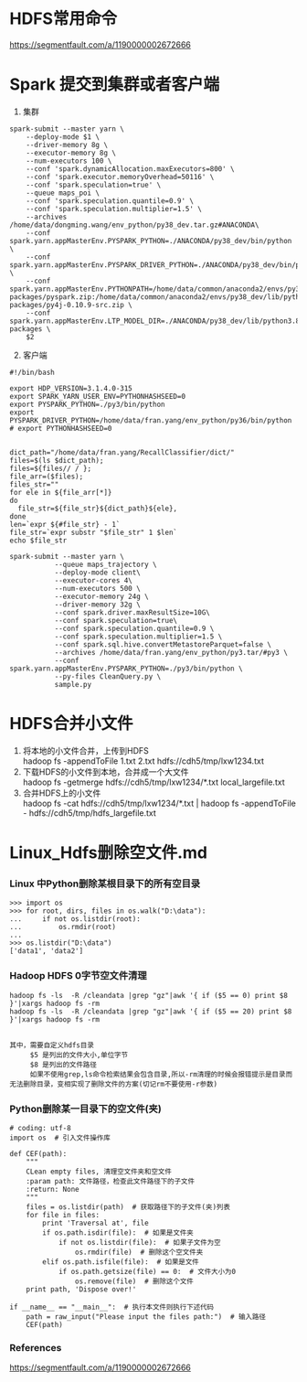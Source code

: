 # HDFS常用命令
https://segmentfault.com/a/1190000002672666


# Spark 提交到集群或者客户端
1. 集群
```
spark-submit --master yarn \
    --deploy-mode $1 \
    --driver-memory 8g \
    --executor-memory 8g \
    --num-executors 100 \
    --conf 'spark.dynamicAllocation.maxExecutors=800' \
    --conf 'spark.executor.memoryOverhead=50116' \
    --conf 'spark.speculation=true' \
    --queue maps_poi \
    --conf 'spark.speculation.quantile=0.9' \
    --conf 'spark.speculation.multiplier=1.5' \
    --archives /home/data/dongming.wang/env_python/py38_dev.tar.gz#ANACONDA\
    --conf spark.yarn.appMasterEnv.PYSPARK_PYTHON=./ANACONDA/py38_dev/bin/python \
    --conf spark.yarn.appMasterEnv.PYSPARK_DRIVER_PYTHON=./ANACONDA/py38_dev/bin/python \
    --conf spark.yarn.appMasterEnv.PYTHONPATH=/home/data/common/anaconda2/envs/py38_dev/lib/python3.8/site-packages/pyspark.zip:/home/data/common/anaconda2/envs/py38_dev/lib/python3.8/site-packages/py4j-0.10.9-src.zip \
    --conf spark.yarn.appMasterEnv.LTP_MODEL_DIR=./ANACONDA/py38_dev/lib/python3.8/site-packages \
    $2
```

2. 客户端
```
#!/bin/bash

export HDP_VERSION=3.1.4.0-315
export SPARK_YARN_USER_ENV=PYTHONHASHSEED=0
export PYSPARK_PYTHON=./py3/bin/python
export PYSPARK_DRIVER_PYTHON=/home/data/fran.yang/env_python/py36/bin/python
# export PYTHONHASHSEED=0


dict_path="/home/data/fran.yang/RecallClassifier/dict/"
files=$(ls $dict_path);
files=${files// / };
file_arr=($files);
files_str=""
for ele in ${file_arr[*]}
do
  file_str=${file_str}${dict_path}${ele},
done
len=`expr ${#file_str} - 1`
file_str=`expr substr "$file_str" 1 $len`
echo $file_str

spark-submit --master yarn \
           --queue maps_trajectory \
           --deploy-mode client\
           --executor-cores 4\
           --num-executors 500 \
           --executor-memory 24g \
           --driver-memory 32g \
           --conf spark.driver.maxResultSize=10G\
           --conf spark.speculation=true\
           --conf spark.speculation.quantile=0.9 \
           --conf spark.speculation.multiplier=1.5 \
           --conf spark.sql.hive.convertMetastoreParquet=false \
           --archives /home/data/fran.yang/env_python/py3.tar/#py3 \
           --conf spark.yarn.appMasterEnv.PYSPARK_PYTHON=./py3/bin/python \
           --py-files CleanQuery.py \
           sample.py
```


# HDFS合并小文件
1. 将本地的小文件合并，上传到HDFS   
hadoop fs -appendToFile 1.txt 2.txt hdfs://cdh5/tmp/lxw1234.txt
3. 下载HDFS的小文件到本地，合并成一个大文件   
hadoop fs -getmerge hdfs://cdh5/tmp/lxw1234/*.txt local_largefile.txt
4. 合并HDFS上的小文件  
hadoop fs -cat hdfs://cdh5/tmp/lxw1234/*.txt | hadoop fs -appendToFile - hdfs://cdh5/tmp/hdfs_largefile.txt


# Linux_Hdfs删除空文件.md

### Linux 中Python删除某根目录下的所有空目录  
```
>>> import os
>>> for root, dirs, files in os.walk("D:\data"):
...     if not os.listdir(root):
...         os.rmdir(root)
...
>>> os.listdir("D:\data")
['data1', 'data2']
```
### Hadoop HDFS 0字节空文件清理
```
hadoop fs -ls  -R /cleandata |grep "gz"|awk '{ if ($5 == 0) print $8 }'|xargs hadoop fs -rm
hadoop fs -ls  -R /cleandata |grep "gz"|awk '{ if ($5 == 20) print $8 }'|xargs hadoop fs -rm


其中，需要自定义hdfs目录
     $5 是列出的文件大小,单位字节
     $8 是列出的文件路径
     如果不使用grep,ls命令检索结果会包含目录,所以-rm清理的时候会报错提示是目录而无法删除目录，变相实现了删除文件的方案(切记rm不要使用-r参数)

```
### Python删除某一目录下的空文件(夹)
```
# coding: utf-8
import os  # 引入文件操作库

def CEF(path):
    """
    CLean empty files, 清理空文件夹和空文件
    :param path: 文件路径，检查此文件路径下的子文件
    :return: None
    """
    files = os.listdir(path)  # 获取路径下的子文件(夹)列表
    for file in files:
        print 'Traversal at', file
        if os.path.isdir(file):  # 如果是文件夹
            if not os.listdir(file):  # 如果子文件为空
                os.rmdir(file)  # 删除这个空文件夹
        elif os.path.isfile(file):  # 如果是文件
            if os.path.getsize(file) == 0:  # 文件大小为0
                os.remove(file)  # 删除这个文件
    print path, 'Dispose over!'

if __name__ == "__main__":  # 执行本文件则执行下述代码
    path = raw_input("Please input the files path:")  # 输入路径
    CEF(path)
```




### References
https://segmentfault.com/a/1190000002672666
